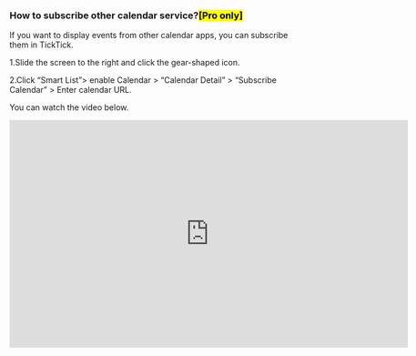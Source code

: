 ###  How to subscribe other calendar service?<mark>[Pro only]</mark>
If you want to display events from other calendar apps, you can subscribe them in TickTick.

1.Slide the screen to the right and click the gear-shaped icon.

2.Click “Smart List”> enable Calendar > “Calendar Detail” > “Subscribe Calendar” > Enter calendar URL.


You can watch the video below.

<iframe width="700" height="400" src="https://www.youtube.com/embed/SesNHLZpVP4?list=PLbWRKVi0_aTEwRLCS5T4MD0wCQU_ve8xW" frameborder="0" allowfullscreen></iframe>
